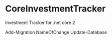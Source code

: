 # CoreInvestmentTracker
Investment Tracker for .net core 2

Add-Migration NameOfChange
Update-Database